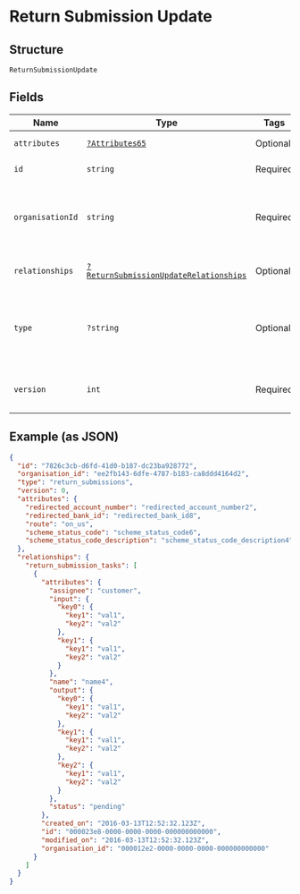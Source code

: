 
# Return Submission Update

## Structure

`ReturnSubmissionUpdate`

## Fields

| Name | Type | Tags | Description | Getter | Setter |
|  --- | --- | --- | --- | --- | --- |
| `attributes` | [`?Attributes65`](../../doc/models/attributes-65.md) | Optional | - | getAttributes(): ?Attributes65 | setAttributes(?Attributes65 attributes): void |
| `id` | `string` | Required | Unique resource ID | getId(): string | setId(string id): void |
| `organisationId` | `string` | Required | Unique ID of the organisation this resource is created by | getOrganisationId(): string | setOrganisationId(string organisationId): void |
| `relationships` | [`?ReturnSubmissionUpdateRelationships`](../../doc/models/return-submission-update-relationships.md) | Optional | - | getRelationships(): ?ReturnSubmissionUpdateRelationships | setRelationships(?ReturnSubmissionUpdateRelationships relationships): void |
| `type` | `?string` | Optional | Name of the resource type<br>**Constraints**: *Pattern*: `^[A-Za-z_]*$` | getType(): ?string | setType(?string type): void |
| `version` | `int` | Required | Version number<br>**Constraints**: `>= 0` | getVersion(): int | setVersion(int version): void |

## Example (as JSON)

```json
{
  "id": "7826c3cb-d6fd-41d0-b187-dc23ba928772",
  "organisation_id": "ee2fb143-6dfe-4787-b183-ca8ddd4164d2",
  "type": "return_submissions",
  "version": 0,
  "attributes": {
    "redirected_account_number": "redirected_account_number2",
    "redirected_bank_id": "redirected_bank_id8",
    "route": "on_us",
    "scheme_status_code": "scheme_status_code6",
    "scheme_status_code_description": "scheme_status_code_description4"
  },
  "relationships": {
    "return_submission_tasks": [
      {
        "attributes": {
          "assignee": "customer",
          "input": {
            "key0": {
              "key1": "val1",
              "key2": "val2"
            },
            "key1": {
              "key1": "val1",
              "key2": "val2"
            }
          },
          "name": "name4",
          "output": {
            "key0": {
              "key1": "val1",
              "key2": "val2"
            },
            "key1": {
              "key1": "val1",
              "key2": "val2"
            },
            "key2": {
              "key1": "val1",
              "key2": "val2"
            }
          },
          "status": "pending"
        },
        "created_on": "2016-03-13T12:52:32.123Z",
        "id": "000023e8-0000-0000-0000-000000000000",
        "modified_on": "2016-03-13T12:52:32.123Z",
        "organisation_id": "000012e2-0000-0000-0000-000000000000"
      }
    ]
  }
}
```

